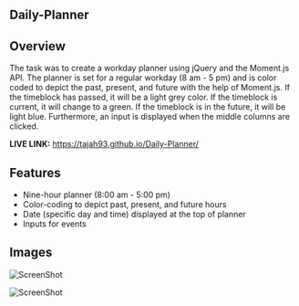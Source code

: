 ## Daily-Planner ##

## Overview ##

The task was to create a workday planner using jQuery and the Moment.js API. The planner is set for a regular workday (8 am - 5 pm) and is color coded to depict the past, present, and future with the help of Moment.js. If the timeblock has passed, it will be a light grey color. If the timeblock is current, it will change to a green. If the timeblock is in the future, it will be light blue. Furthermore, an input is displayed when the middle columns are clicked. 

**LIVE LINK:** https://tajah93.github.io/Daily-Planner/ 

## Features ##

* Nine-hour planner (8:00 am - 5:00 pm)
* Color-coding to depict past, present, and future hours 
* Date (specific day and time) displayed at the top of planner 
* Inputs for events 

## Images ##

![ScreenShot](https://raw.github.com/tajah93/Daily-Planner/master/assets/images/WorkdayPlanner_Past.png)

![ScreenShot](https://raw.github.com/tajah93/Daily-Planner/master/assets/images/WorkdayPlanner_MobilePast.png)
